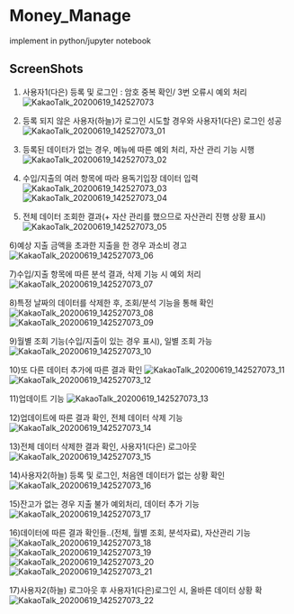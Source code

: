 # Money_Manage
implement in python/jupyter notebook

ScreenShots
-----------------

1) 사용자1(다은) 등록 및 로그인 : 암호 중복 확인/ 3번 오류시 예외 처리
![KakaoTalk_20200619_142527073](https://user-images.githubusercontent.com/66946182/97826855-15f02100-1d06-11eb-9a90-b25cd4df5224.png)

2) 등록 되지 않은 사용자(하늘)가 로그인 시도할 경우와 사용자1(다은) 로그인 성공
![KakaoTalk_20200619_142527073_01](https://user-images.githubusercontent.com/66946182/97826883-24d6d380-1d06-11eb-9e8c-bf10faa27574.png)

3) 등록된 데이터가 없는 경우, 메뉴에 따른 예외 처리, 자산 관리 기능 시행
![KakaoTalk_20200619_142527073_02](https://user-images.githubusercontent.com/66946182/97826884-26080080-1d06-11eb-9b00-5bc38b95d2ac.png)

4) 수입/지출의 여러 항목에 따라 용독기입장 데이터 입력
![KakaoTalk_20200619_142527073_03](https://user-images.githubusercontent.com/66946182/97826885-26080080-1d06-11eb-8fa4-e384922516cc.png)
![KakaoTalk_20200619_142527073_04](https://user-images.githubusercontent.com/66946182/97826886-26a09700-1d06-11eb-87a4-c88cf142cc3e.png)

5) 전체 데이터 조회한 결과(+ 자산 관리를 했으므로 자산관리 진행 상황 표시)
![KakaoTalk_20200619_142527073_05](https://user-images.githubusercontent.com/66946182/97826887-27392d80-1d06-11eb-94b3-0586f5f22a4d.png)

6)예상 지출 금액을 초과한 지출을 한 경우 과소비 경고
![KakaoTalk_20200619_142527073_06](https://user-images.githubusercontent.com/66946182/97826890-27d1c400-1d06-11eb-833b-14d6846d6b85.png)

7)수입/지출 항목에 따른 분석 결과, 삭제 기능 시 예외 처리
![KakaoTalk_20200619_142527073_07](https://user-images.githubusercontent.com/66946182/97826892-286a5a80-1d06-11eb-8039-7f3a6ab54abc.png)

8)특정 날짜의 데이터를 삭제한 후, 조회/분석 기능을 통해 확인
![KakaoTalk_20200619_142527073_08](https://user-images.githubusercontent.com/66946182/97826894-2902f100-1d06-11eb-855e-4c9f3e40736e.png)
![KakaoTalk_20200619_142527073_09](https://user-images.githubusercontent.com/66946182/97826895-2902f100-1d06-11eb-9990-5c694967f4f1.png)

9)월별 조회 기능(수입/지출이 있는 경우 표시), 일별 조회 가능
![KakaoTalk_20200619_142527073_10](https://user-images.githubusercontent.com/66946182/97826896-299b8780-1d06-11eb-8649-c10721796762.png)

10)또 다른 데이터 추가에 따른 결과 확인
![KakaoTalk_20200619_142527073_11](https://user-images.githubusercontent.com/66946182/97826897-2a341e00-1d06-11eb-9f20-1065637ff1b0.png)
![KakaoTalk_20200619_142527073_12](https://user-images.githubusercontent.com/66946182/97826898-2a341e00-1d06-11eb-9b03-38af9970bcd2.png)

11)업데이트 기능
![KakaoTalk_20200619_142527073_13](https://user-images.githubusercontent.com/66946182/97826901-2accb480-1d06-11eb-8c18-98fb626eb970.png)

12)업데이트에 따른 결과 확인, 전체 데이터 삭제 기능
![KakaoTalk_20200619_142527073_14](https://user-images.githubusercontent.com/66946182/97826902-2accb480-1d06-11eb-8e92-dfb54cfd79da.png)

13)전체 데이터 삭제한 결과 확인, 사용자1(다은) 로그아웃
![KakaoTalk_20200619_142527073_15](https://user-images.githubusercontent.com/66946182/97826904-2b654b00-1d06-11eb-9096-5696a97e55ad.png)

14)사용자2(하늘) 등록 및 로그인, 처음엔 데이터가 없는 상황 확인
![KakaoTalk_20200619_142527073_16](https://user-images.githubusercontent.com/66946182/97826905-2bfde180-1d06-11eb-8f8d-3021e5b8d50a.png)

15)잔고가 없는 경우 지출 불가 예외처리, 데이터 추가 기능
![KakaoTalk_20200619_142527073_17](https://user-images.githubusercontent.com/66946182/97826906-2c967800-1d06-11eb-9ec9-a8b563070f05.png)

16)데이터에 따른 결과 확인들..(전체, 월별 조회, 분석자료), 자산관리 기능
![KakaoTalk_20200619_142527073_18](https://user-images.githubusercontent.com/66946182/97826908-2c967800-1d06-11eb-9289-ce86d2cf147e.png)
![KakaoTalk_20200619_142527073_19](https://user-images.githubusercontent.com/66946182/97826910-2d2f0e80-1d06-11eb-8bac-e2132458e356.png)
![KakaoTalk_20200619_142527073_20](https://user-images.githubusercontent.com/66946182/97826912-2d2f0e80-1d06-11eb-94bd-50c1eff5dacd.png)
![KakaoTalk_20200619_142527073_21](https://user-images.githubusercontent.com/66946182/97826914-2dc7a500-1d06-11eb-8f6a-78c9fc6b03ad.png)

17)사용자2(하늘) 로그아웃 후 사용자1(다은)로그인 시, 올바른 데이터 상황 확
![KakaoTalk_20200619_142527073_22](https://user-images.githubusercontent.com/66946182/97826915-2e603b80-1d06-11eb-8551-d0ef9a177ac4.png)
